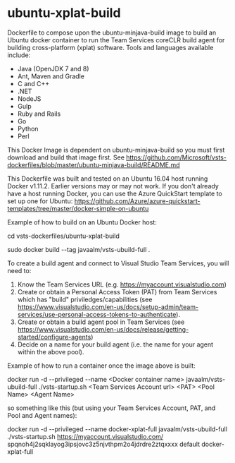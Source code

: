 # ubuntu-xplat-build

Dockerfile to compose upon the ubuntu-minjava-build image to build an Ubuntu docker container to run the Team Services coreCLR build agent for building
cross-platform (xplat) software.  Tools and languages available include:
* Java (OpenJDK 7 and 8)
* Ant, Maven and Gradle
* C and C++
* .NET
* NodeJS
* Gulp
* Ruby and Rails
* Go
* Python
* Perl


This Docker Image is dependent on ubuntu-minjava-build so you must first download and build that image first.
See https://github.com/Microsoft/vsts-dockerfiles/blob/master/ubuntu-minjava-build/README.md


This Dockerfile was built and tested on an Ubuntu 16.04 host running Docker v1.11.2.  Earlier versions may or may not work.
If you don't already have a host running Docker, you can use the Azure QuickStart template to set up one for Ubuntu:
https://github.com/Azure/azure-quickstart-templates/tree/master/docker-simple-on-ubuntu


Example of how to build on an Ubuntu Docker host:

 cd vsts-dockerfiles/ubuntu-xplat-build

 sudo docker build --tag javaalm/vsts-ubuild-full .


To create a build agent and connect to Visual Studio Team Services, you will need to:
1. Know the Team Services URL (e.g. https://myaccount.visualstudio.com)
2. Create or obtain a Personal Access Token (PAT) from Team Services which has "build" priviledges/capabilities
(see https://www.visualstudio.com/en-us/docs/setup-admin/team-services/use-personal-access-tokens-to-authenticate).
3. Create or obtain a build agent pool in Team Services
(see https://www.visualstudio.com/en-us/docs/release/getting-started/configure-agents)
4. Decide on a name for your build agent (i.e. the name for your agent within the above pool).



Example of how to run a container once the image above is built:

 docker run -d --privileged --name \<Docker container name\> javaalm/vsts-ubuild-full ./vsts-startup.sh \<Team Services Account url\> \<PAT\> \<Pool Name\> \<Agent Name\> 



so something like this (but using your Team Services Account, PAT, and Pool and Agent names):

 docker run -d --privileged --name docker-xplat-full javaalm/vsts-ubuild-full ./vsts-startup.sh https://myaccount.visualstudio.com/ spqnoh4j2sqklayog3ipsjovc3z5njvthpm2o4jdrdre2ztqxxxx default docker-xplat-full

